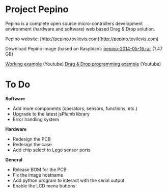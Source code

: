 # Project Pepino

Pepino is a complete open source micro-controllers development environment (hardware and software) web based Drag & Drop solution.

Pepino website: [http://pepino.tovilevis.com](http://pepino.tovilevis.com)

Download Pepino image (based on Raspbian): [pepino-2014-05-16.rar](http://pepino.tovilevis.com/files/pepino-2014-05-16.rar) (1.47 GB)

[Working example](https://www.youtube.com/watch?v=DUR5yzSTriI) (Youtube)
[Drag & Drop programming example](https://www.youtube.com/watch?v=OYBiltbI6gM) (Youtube)


# To Do

__Software__
- Add more components (operators, sensors, functions, etc.)
- Upgrade to the latest jsPlumb library
- Error handling system

__Hardware__
- Redesign the PCB
- Redesign the case
- Add chip select to Lego sensor ports

__General__
- Release BOM for the PCB
- Fix the image hostname
- Add python program to interact with the serial output
- Enable the LCD menu buttons
